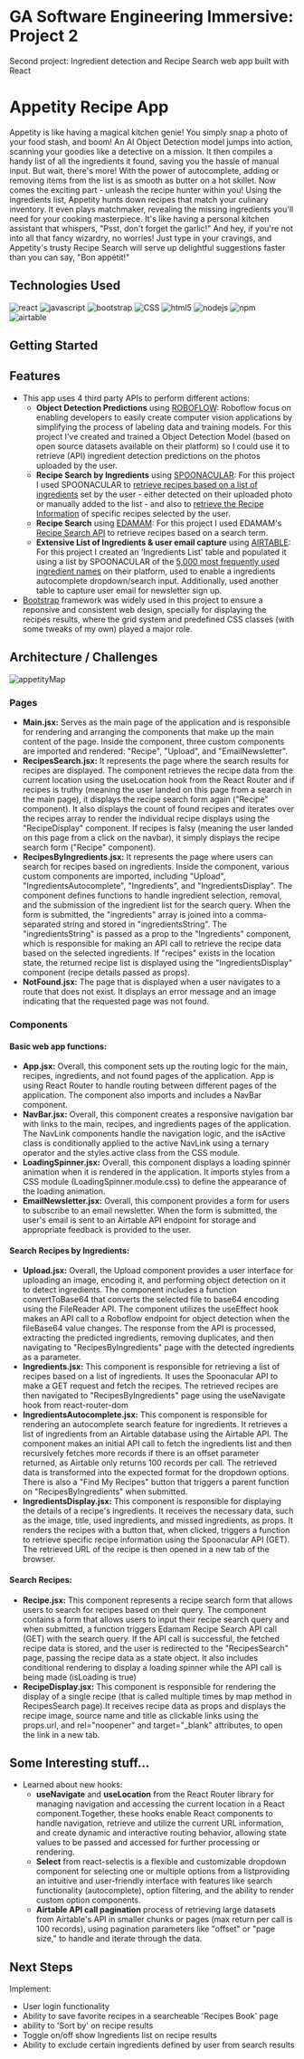 # GA Software Engineering Immersive: Project 2

Second project: Ingredient detection and Recipe Search web app built with React

# Appetity Recipe App

Appetity is like having a magical kitchen genie! You simply snap a photo of your food stash, and boom! An AI Object Detection model jumps into action, scanning your goodies like a detective on a mission. It then compiles a handy list of all the ingredients it found, saving you the hassle of manual input. But wait, there's more! With the power of autocomplete, adding or removing items from the list is as smooth as butter on a hot skillet. Now comes the exciting part - unleash the recipe hunter within you! Using the ingredients list, Appetity hunts down recipes that match your culinary inventory. It even plays matchmaker, revealing the missing ingredients you'll need for your cooking masterpiece. It's like having a personal kitchen assistant that whispers, "Psst, don't forget the garlic!" And hey, if you're not into all that fancy wizardry, no worries! Just type in your cravings, and Appetity's trusty Recipe Search will serve up delightful suggestions faster than you can say, "Bon appétit!"

## Technologies Used

![react](assets/react.png)
![javascript](assets/javascript.png)
![bootstrap](assets/bootstrap.png)
![CSS](assets/css.png)
![html5](assets//html5.png)
![nodejs](assets/nodejs.png)
![npm](assets/npm.png)
![airtable](assets/airtable.png)

## Getting Started

## Features

- This app uses 4 third party APIs to perform different actions:
  - **Object Detection Predictions** using [ROBOFLOW](https://roboflow.com/): Roboflow focus on enabling developers to easily create computer vision applications by simplifying the process of labeling data and training models. For this project I've created and trained a Object Detection Model (based on open source datasets available on their platform) so I could use it to retrieve (API) ingredient detection predictions on the photos uploaded by the user.
  - **Recipe Search by Ingredients** using [SPOONACULAR](https://spoonacular.com/food-api): For this project I used SPOONACULAR to [retrieve recipes based on a list of ingredients](https://spoonacular.com/food-api/docs#Search-Recipes-by-Ingredients) set by the user - either detected on their uploaded photo or manually added to the list - and also to [retrieve the Recipe Information](https://spoonacular.com/food-api/docs#Get-Recipe-Information) of specific recipes selected by the user.
  - **Recipe Search** using [EDAMAM](https://www.edamam.com/): For this project I used EDAMAM's [Recipe Search API](https://developer.edamam.com/edamam-docs-recipe-api) to retrieve recipes based on a search term.
  - **Extensive List of Ingredients & user email capture** using [AIRTABLE](https://airtable.com/): For this project I created an 'Ingredients List' table and populated it using a list by SPOONACULAR of the [5,000 most frequently used ingredient names](https://spoonacular.com/food-api/docs/ingredients) on their platform, used to enable a ingredients autocomplete dropdown/search input. Additionally, used another table to capture user email for newsletter sign up.
- [Bootstrap](https://getbootstrap.com/) framework was widely used in this project to ensure a reponsive and consistent web design, specially for displaying the recipes results, where the grid system and predefined CSS classes (with some tweaks of my own) played a major role.

## Architecture / Challenges

![appetityMap](assets/appetityMap.jpg)

### Pages

- **Main.jsx:** Serves as the main page of the application and is responsible for rendering and arranging the components that make up the main content of the page. Inside the component, three custom components are imported and rendered: "Recipe", "Upload", and "EmailNewsletter".
- **RecipesSearch.jsx:** It represents the page where the search results for recipes are displayed. The component retrieves the recipe data from the current location using the useLocation hook from the React Router and if recipes is truthy (meaning the user landed on this page from a search in the main page), it displays the recipe search form again ("Recipe" component). It also displays the count of found recipes and iterates over the recipes array to render the individual recipe displays using the "RecipeDisplay" component. If recipes is falsy (meaning the user landed on this page from a click on the navbar), it simply displays the recipe search form ("Recipe" component).
- **RecipesByIngredients.jsx:** It represents the page where users can search for recipes based on ingredients. Inside the component, various custom components are imported, including "Upload", "IngredientsAutocomplete", "Ingredients", and "IngredientsDisplay". The component defines functions to handle ingredient selection, removal, and the submission of the ingredient list for the search query. When the form is submitted, the "ingredients" array is joined into a comma-separated string and stored in "ingredientsString". The "ingredientsString" is passed as a prop to the "Ingredients" component, which is responsible for making an API call to retrieve the recipe data based on the selected ingredients. If "recipes" exists in the location state, the returned recipe list is displayed using the "IngredientsDisplay" component (recipe details passed as props).
- **NotFound.jsx:** The page that is displayed when a user navigates to a route that does not exist. It displays an error message and an image indicating that the requested page was not found.

### Components

#### Basic web app functions:

- **App.jsx:** Overall, this component sets up the routing logic for the main, recipes, ingredients, and not found pages of the application. App is using React Router to handle routing between different pages of the application. The component also imports and includes a NavBar component.
- **NavBar.jsx:** Overall, this component creates a responsive navigation bar with links to the main, recipes, and ingredients pages of the application. The NavLink components handle the navigation logic, and the isActive class is conditionally applied to the active NavLink using a ternary operator and the styles.active class from the CSS module.
- **LoadingSpinner.jsx:** Overall, this component displays a loading spinner animation when it is rendered in the application. It imports styles from a CSS module (LoadingSpinner.module.css) to define the appearance of the loading animation.
- **EmailNewsletter.jsx:** Overall, this component provides a form for users to subscribe to an email newsletter. When the form is submitted, the user's email is sent to an Airtable API endpoint for storage and appropriate feedback is provided to the user.

#### Search Recipes by Ingredients:

- **Upload.jsx:** Overall, the Upload component provides a user interface for uploading an image, encoding it, and performing object detection on it to detect ingredients. The component includes a function convertToBase64 that converts the selected file to base64 encoding using the FileReader API. The component utilizes the useEffect hook makes an API call to a Roboflow endpoint for object detection when the fileBase64 value changes. The response from the API is processed, extracting the predicted ingredients, removing duplicates, and then navigating to "RecipesByIngredients" page with the detected ingredients as a parameter.
- **Ingredients.jsx:** This component is responsible for retrieving a list of recipes based on a list of ingredients. It uses the Spoonacular API to make a GET request and fetch the recipes. The retrieved recipes are then navigated to "RecipesByIngredients" page using the useNavigate hook from react-router-dom
- **IngredientsAutocomplete.jsx:** This component is responsible for rendering an autocomplete search feature for ingredients. It retrieves a list of ingredients from an Airtable database using the Airtable API. The component makes an initial API call to fetch the ingredients list and then recursively fetches more records if there is an offset parameter returned, as Airtable only returns 100 records per call. The retrieved data is transformed into the expected format for the dropdown options. There is also a "Find My Recipes" button that triggers a parent function on "RecipesByIngredients" when submitted.
- **IngredientsDisplay.jsx:** This component is responsible for displaying the details of a recipe's ingredients. It receives the necessary data, such as the image, title, used ingredients, and missed ingredients, as props. It renders the recipes with a button that, when clicked, triggers a function to retrieve specific recipe information using the Spoonacular API (GET). The retrieved URL of the recipe is then opened in a new tab of the browser.

#### Search Recipes:

- **Recipe.jsx:** This component represents a recipe search form that allows users to search for recipes based on their query. The component contains a form that allows users to input their recipe search query and when submitted, a function triggers Edamam Recipe Search API call (GET) with the search query. If the API call is successful, the fetched recipe data is stored, and the user is redirected to the "RecipesSearch" page, passing the recipe data as a state object. It also includes conditional rendering to display a loading spinner while the API call is being made (isLoading is true)
- **RecipeDisplay.jsx:** This component is responsible for rendering the display of a single recipe (that is called multiple times by map method in RecipesSearch page).It receives recipe data as props and displays the recipe image, source name and title as clickable links using the props.url, and rel="noopener" and target="\_blank" attributes, to open the link in a new tab.

## Some Interesting stuff...

- Learned about new hooks:
  - **useNavigate** and **useLocation** from the React Router library for managing navigation and accessing the current location in a React component.Together, these hooks enable React components to handle navigation, retrieve and utilize the current URL information, and create dynamic and interactive routing behavior, allowing state values to be passed and accessed for further processing or rendering.
  - **Select** from react-selectis is a flexible and customizable dropdown component for selecting one or multiple options from a listproviding an intuitive and user-friendly interface with features like search functionality (autocomplete), option filtering, and the ability to render custom option components.
  - **Airtable API call pagination** process of retrieving large datasets from Airtable's API in smaller chunks or pages (max return per call is 100 records), using pagination parameters like "offset" or "page size," to handle and iterate through the data.

## Next Steps

Implement:

- User login functionality
- Ability to save favorite recipes in a searcheable 'Recipes Book' page
- ability to 'Sort by' on recipe results
- Toggle on/off show Ingredients list on recipe results
- Ability to exclude certain ingredients defined by user from search results
